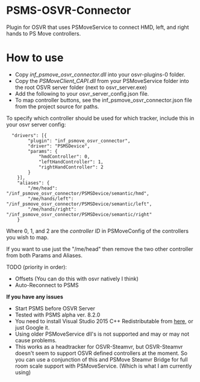 # PSMS-OSVR-Connector
Plugin for OSVR that uses PSMoveService to connect HMD, left, and right hands to PS Move controllers.

# How to use 
- Copy *inf_psmove_osvr_connector.dll* into your osvr-plugins-0 folder.
- Copy the *PSMoveClient_CAPI.dll* from your PSMoveService folder into the root OSVR server folder (next to osvr_server.exe)
- Add the following to your osvr_server_config.json file.
- To map controller buttons, see the inf_psmove_osvr_connector.json file from the project source for paths.

To specify which controller should be used for which tracker, include this in your osvr server config:
```
  "drivers": [{
		"plugin": "inf_psmove_osvr_connector",
		"driver": "PSMSDevice",
		"params": {
			"hmdController": 0,
			"leftHandController": 1,
			"rightHandController": 2
		}
	}],
	"aliases": {
		"/me/head": "/inf_psmove_osvr_connector/PSMSDevice/semantic/hmd",
		"/me/hands/left": "/inf_psmove_osvr_connector/PSMSDevice/semantic/left",
		"/me/hands/right": "/inf_psmove_osvr_connector/PSMSDevice/semantic/right"
	}
```

Where 0, 1, and 2 are the *controller ID* in PSMoveConfig of the controllers you wish to map.

If you want to use just the "/me/head" then remove the two other controller from both Params and Aliases.

TODO (priority in order):
- Offsets (You can do this with osvr natively I think)
- Auto-Reconnect to PSMS

**If you have any issues**
- Start PSMS before OSVR Server
- Tested with PSMS alpha ver. 8.2.0
- You need to install Visual Studio 2015 C++ Redistributable from [here](https://www.microsoft.com/en-au/download/details.aspx?id=48145), or just Google it.
- Using older PSMoveService dll's is not supported and may or may not cause problems.
- This works as a headtracker for OSVR-Steamvr, but OSVR-Steamvr doesn't seem to support OSVR defined controllers at the moment. So you can use a conjunction of this and PSMove Steamvr Bridge for full room scale support with PSMoveService. (Which is what I am currently using)
